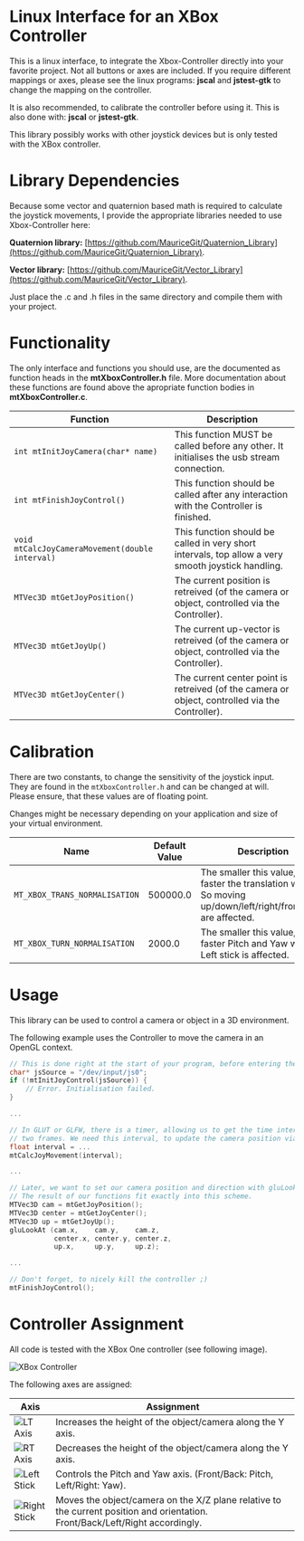 # Linux Interface for an XBox Controller

This is a linux interface, to integrate the Xbox-Controller directly into your favorite project.
Not all buttons or axes are included. If you require different mappings or axes, please see the linux
programs: **jscal** and **jstest-gtk** to change the mapping on the controller.

It is also recommended, to calibrate the controller before using it. This is also done with: **jscal** or **jstest-gtk**.

This library possibly works with other joystick devices but is only tested with the XBox controller.

# Library Dependencies

Because some vector and quaternion based math is required to calculate the joystick movements, I provide the appropriate libraries needed to use Xbox-Controller here:

**Quaternion library:** [https://github.com/MauriceGit/Quaternion_Library](https://github.com/MauriceGit/Quaternion_Library).

**Vector library:** [https://github.com/MauriceGit/Vector_Library](https://github.com/MauriceGit/Vector_Library).

Just place the .c and .h files in the same directory and compile them with your project.

# Functionality

The only interface and functions you should use, are the documented as function heads in the **mtXboxController.h** file.
More documentation about these functions are found above the apropriate function bodies in **mtXboxController.c**.

Function | Description |
--- | ---
`int mtInitJoyCamera(char* name)` | This function MUST be called before any other. It initialises the usb stream connection.
`int mtFinishJoyControl()` | This function should be called after any interaction with the Controller is finished.
`void mtCalcJoyCameraMovement(double interval)` | This function should be called in very short intervals, top allow a very smooth joystick handling.
`MTVec3D mtGetJoyPosition()` | The current position is retreived (of the camera or object, controlled via the Controller).
`MTVec3D mtGetJoyUp()` | The current up-vector is retreived (of the camera or object, controlled via the Controller).
`MTVec3D mtGetJoyCenter()` | The current center point is retreived (of the camera or object, controlled via the Controller).

# Calibration

There are two constants, to change the sensitivity of the joystick input. They are found in the `mtXboxController.h` and can be
changed at will. Please ensure, that these values are of floating point.

Changes might be necessary depending on your application and size of your virtual environment.

Name | Default Value | Description
 --- | --- | ---
`MT_XBOX_TRANS_NORMALISATION` | 500000.0 | The smaller this value, the faster the translation will get. So moving up/down/left/right/front/back are affected.
`MT_XBOX_TURN_NORMALISATION`  | 2000.0   | The smaller this value, the faster Pitch and Yaw will be. Left stick is affected.


# Usage

This library can be used to control a camera or object in a 3D environment.

The following example uses the Controller to move the camera in an OpenGL context.

```c
// This is done right at the start of your program, before entering the main loop.
char* jsSource = "/dev/input/js0";
if (!mtInitJoyControl(jsSource)) {
    // Error. Initialisation failed.
}

...

// In GLUT or GLFW, there is a timer, allowing us to get the time interval between
// two frames. We need this interval, to update the camera position via the Controller
float interval = ...
mtCalcJoyMovement(interval);

...

// Later, we want to set our camera position and direction with gluLookAt().
// The result of our functions fit exactly into this scheme.
MTVec3D cam = mtGetJoyPosition();
MTVec3D center = mtGetJoyCenter();
MTVec3D up = mtGetJoyUp();
gluLookAt (cam.x,    cam.y,    cam.z,
           center.x, center.y, center.z,
           up.x,     up.y,     up.z);

...

// Don't forget, to nicely kill the controller ;)
mtFinishJoyControl();
```

# Controller Assignment

All code is tested with the XBox One controller (see following image).

![XBox Controller](https://github.com/MauriceGit/XBox_Controller_Linux_Interface/blob/master/Images/controller.png "XBox controller")

The following axes are assigned:

Axis | Assignment
 --- | ---
![LT Axis](https://github.com/MauriceGit/XBox_Controller_Linux_Interface/blob/master/Images/XboxOne_LT.png "LT Axis") | Increases the height of the object/camera along the Y axis.
![RT Axis](https://github.com/MauriceGit/XBox_Controller_Linux_Interface/blob/master/Images/XboxOne_RT.png "RT Axis") | Decreases the height of the object/camera along the Y axis.
![Left Stick](https://github.com/MauriceGit/XBox_Controller_Linux_Interface/blob/master/Images/XboxOne_Left_Stick.png "Left Stick") | Controls the Pitch and Yaw axis. (Front/Back: Pitch, Left/Right: Yaw).
![Right Stick](https://github.com/MauriceGit/XBox_Controller_Linux_Interface/blob/master/Images/XboxOne_Right_Stick.png "Right Stick") | Moves the object/camera on the X/Z plane relative to the current position and orientation. Front/Back/Left/Right accordingly.


